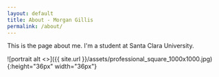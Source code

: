 ```yaml
---
layout: default
title: About - Morgan Gillis
permalink: /about/
---
```


This is the page about me. I'm a student at Santa Clara University.

![portrait alt <>]({{ site.url }}/assets/professional_square_1000x1000.jpg){:height="36px" width="36px"}

